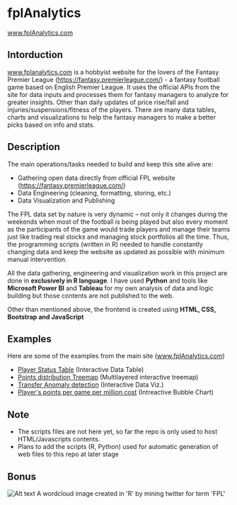 
# fplAnalytics
www.fplAnalytics.com


## Intorduction
www.fplanalytics.com is a hobbyist website for the lovers of the Fantasy Premier League (https://fantasy.premierleague.com/) - a fantasy football game based on English Premier League. It uses the official APIs from the site for data inputs and processes them for fantasy managers to analyze for greater insights. Other than daily updates of price rise/fall and injuries/suspensions/fitness of the players. There are many data tables, charts and visualizations to help the fantasy managers to make a better picks based on info and stats.

## Description
The main operations/tasks needed to build and keep this site alive are:
* Gathering open data directly from official FPL website (https://fantasy.premierleague.com/)
* Data Engineering (cleaning, formatting, storing, etc.)
* Data Visualization and Publishing

The FPL data set by nature is very dynamic – not only it changes during the weekends when most of the football is being played but also every moment as the participants of the game would trade players and manage their teams just like trading real stocks and managing stock portfolios all the time. Thus, the programming scripts (written in R) needed to handle constantly changing data and keep the website as updated as possible with minimum manual intervention.

All the data gathering, engineering and visualization work in this project are done in **exclusively in R language**. I have used **Python** and tools like **Microsoft Power BI** and **Tableau** for my own analysis of data and logic building but those contents are not published to the web.

Other than mentioned above, the frontend is created using **HTML, CSS, Bootstrap and JavaScript**


## Examples
Here are some of the examples from the main site (www.fplAnalytics.com)
* [Player Status Table](https://gpoudel.github.io/gitFPL/fplBoardLive/2016/PlayerStatus.html) (Interactive Data Table)
* [Points distribution Treemap](https://gpoudel.github.io/gitFPL/fplBoardLive/2016/playerPtsTreemap.html) (Multilayered interactive treemap)
* [Transfer Anomaly detection](https://gpoudel.github.io/gitFPL/fplBoardLive/2016/TransferAnomaly.html) (Interactive Data Viz.)
* [Player's points per game per million cost](https://gpoudel.github.io/gitFPL/fplBoardLive/2016/ptsPerGamePerMillViz.html) (Intreactive Bubble Chart)

## Note
* The scripts files are not here yet, so far the repo is only used to host HTML/Javascripts contents.
* Plans to add the scripts (R, Python) used for automatic generation of web files to this repo at later stage


## Bonus
![Alt text](https://gpoudel.github.io/gitFPL/fplBoardLive/2016/fpltwitter.png "A wordcloud image created in 'R' by mining twitter for term 'FPL'")
A wordcloud image created in 'R' by mining twitter for term 'FPL' 
